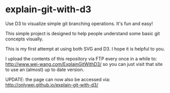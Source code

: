 ﻿explain-git-with-d3
===================

Use D3 to visualize simple git branching operations. It's fun and easy!

This simple project is designed to help people understand some basic git concepts visually.

This is my first attempt at using both SVG and D3. I hope it is helpful to you.

I upload the contents of this repository via FTP every once in a while to: http://www.wei-wang.com/ExplainGitWithD3/
so you can just visit that site to use an (almost) up to date version.

UPDATE: the page can now also be accessed via: http://onlywei.github.io/explain-git-with-d3/
